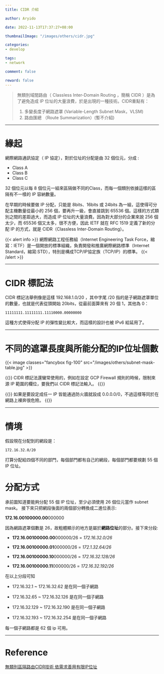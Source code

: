```yaml
---
title: CIDR 介紹

author: Aryido

date: 2022-11-13T17:37:27+08:00

thumbnailImage: "/images/others/cidr.jpg"

categories:
- develop

tags:
- network

comment: false

reward: false
---
```

<!--BODY-->
> 無類別域間路由（ Classless Inter-Domain Routing ，簡稱 CIDR ）是為了避免造成 IP 位址的大量浪費，於是出現的一種技術。CIDR重點有：
> 1. 多變長度子網路遮罩 (Variable-Length Subnet Mask，VLSM)
> 2. 路由匯總 （Route Summarization）(暫不介紹)

<!--more-->

---

# 緣起
網際網路通訊協定（ IP 協定），對於位址的分配是由 32 個位元，分成 :
- Class A
- Class B
- Class C

32 個位元以每 8 個位元一組來區隔做不同的Class，而每一個類別依據這樣的區隔有不一樣的 IP 容納數量。

在早期的時候要做 IP 分配，只能是 8bits、16bits 或 24bits 為一組，這使得可分配主機數量從最小的 256 個，要再升一級，會直接跳到 65536 個。這樣的方式類別之間的差距過大，而造成 IP 位址的大量浪費。因為對大部分的企業來說 256 個太少，而 65536 個又太多，很不方便，因此 IETF 就在 RFC 1519 定義了新的分配 IP 的方式，就是 CIDR（Classless Inter-Domain Routing）。

{{< alert info >}}
網際網路工程任務組（Internet Engineering Task Force，縮寫：IETF）是一個開放的標準組織，負責開發和推廣網際網路標準（Internet Standard，縮寫:STD），特別是構成TCP/IP協定族（TCP/IP）的標準。
{{< /alert >}}

---
# CIDR 標記法
CIDR 標記法舉例像是這樣 192.168.1.0/20 ，其中字尾 /20 指的是子網路遮罩單位的數量，也就是代表從頭開始 20bits，從最前面算來有 20 個 1，其他為 0：

```
11111111.11111111.11110000.00000000
```
這種方式使得分配 IP 的彈性變比較大，而這樣的設計也被 IPv6 給延用了。

---
# 不同的遮罩長度與所能分配的IP位址個數
{{< image classes="fancybox fig-100" src="/images/others/subnet-mask-table.jpg" >}}

{{<alert info>}}
 CIDR 標記法還蠻常使用的，例如在設定 GCP Firewall 規則的時候，限制來源 IP 範圍的欄位，要我們以 CIDR 標記法輸入。
{{</alert>}}

{{<alert danger>}}
如果是要設定成任一 IP 皆能通過防火牆就設成 0.0.0.0/0，不過這樣等同於在網路上裸奔很危險。
{{</alert>}}

---
# 情境
假設現在分配到的網段是：

    172.16.32.0/20

打算分配給四個不同的部門，每個部門都有自己的網段，每個部門都要規劃 55 個 IP 位址。

# 分配方式
承前圖知道要能夠分配 55 個 IP 位址，至少必須使用 26 個位元當作 subnet mask。 接下來只把網段後面的兩個部分轉換成二進位表示:

**172.16.00100000.00**000000

因為網路遮罩個數是 26，故粗體顯示的地方是屬於**網路位址**的部分。接下來分段:

- **172.16.00100000.00**000000/26 = *172.16.32.0/26*

- **172.16.00100000.01**000000/26 = *172.1.32.64/26*

- **172.16.00100000.10**000000/26 = *172.16.32.128/26*

- **172.16.00100000.11**000000/26 = *172.16.32.192/26*

在以上分段可知
- 172.16.32.1 ~ 172.16.32.62 是在同一個子網路

- 172.16.32.65 ~ 172.16.32.126 是在同一個子網路

- 172.16.32.129 ~ 172.16.32.190 是在同一個子網路

- 172.16.32.193 ~ 172.16.32.254 是在同一個子網路

每一個子網路都是 62 個 ip 可用。

---
# Reference
[無類別區隔路由CIDR技術 依需求善用有限IP位址](https://www.netadmin.com.tw/netadmin/zh-tw/technology/0B9B631F987A45439061B6629F63DD07?page=1)